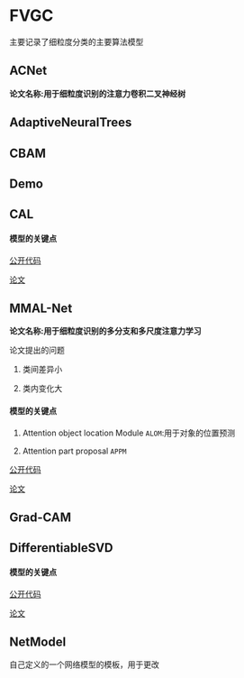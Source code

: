 # FVGC
主要记录了细粒度分类的主要算法模型


## ACNet

**论文名称:用于细粒度识别的注意力卷积二叉神经树**


## AdaptiveNeuralTrees



## CBAM

## Demo



## CAL

#### 模型的关键点


[公开代码](https://github.com/raoyongming/CAL)

[论文](https://arxiv.org/abs/2108.08728)

## MMAL-Net

**论文名称:用于细粒度识别的多分支和多尺度注意力学习**

论文提出的问题

1. 类间差异小

2. 类内变化大

#### 模型的关键点

1. Attention object location Module `ALOM`:用于对象的位置预测

2. Attention part proposal `APPM`


[公开代码](https://github.com/ZF4444/MMAL-Net)

[论文](https://arxiv.org/abs/2003.09150)


## Grad-CAM 


## DifferentiableSVD


#### 模型的关键点



[公开代码](https://github.com/KingJamesSong/DifferentiableSVD)

[论文](https://arxiv.org/pdf/2205.13282v1.pdf)


## NetModel

自己定义的一个网络模型的模板，用于更改